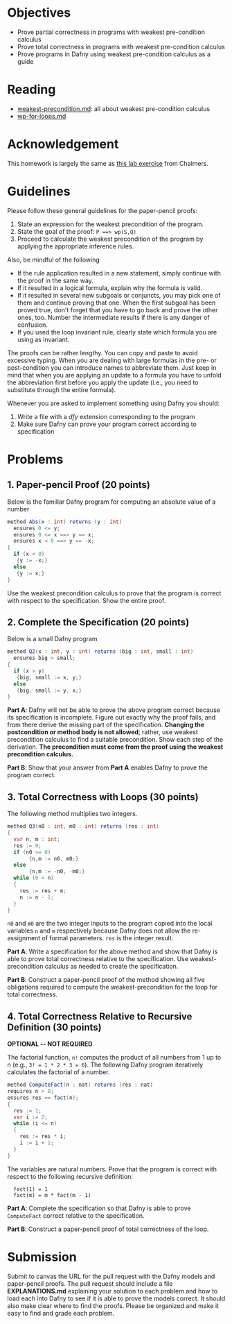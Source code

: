 # Objectives

   * Prove partial correctness in programs with weakest pre-condition calculus
   * Prove total correctness in programs with weakest pre-condition calculus
   * Prove programs in Dafny using weakest pre-condition calculus as a guide

# Reading

   * [weakest-precondition.md](https://bitbucket.org/byucs329/byu-cs-329-lecture-notes/src/master/weakest-preconditions.md): all about weakest pre-condition calculus
   * [wp-for-loops.md](https://bitbucket.org/byucs329/byu-cs-329-lecture-notes/src/master/wp-for-loops.md)

# Acknowledgement

This homework is largely the same as [this lab exercise](http://www.cse.chalmers.se/edu/year/2016/course/course/TDA567_Testing_debugging_and_verification/Lab3.html) from Chalmers.

# Guidelines

Please follow these general guidelines for the paper-pencil proofs:  

   1. State an expression for the weakest precondition of the program.
   2. State the goal of the proof: `P ==> wp(S,Q)` 
   2. Proceed to calculate the weakest precondition of the program by applying the appropriate inference rules.

Also, be mindful of the following

   * If the rule application resulted in a new statement, simply continue with the proof in the same way.
   * If it resulted in a logical formula, explain why the formula is valid.
   * If it resulted in several new subgoals or conjuncts, you may pick one of them and continue proving that one. When the first subgoal has been proved true, don't forget that you have to go back and prove the other ones, too.     Number the intermediate results if there is any danger of confusion.
   * If you used the loop invariant rule, clearly state which formula you are using as invariant.

The proofs can be rather lengthy. You can copy and paste to avoid excessive typing. When you are dealing with large formulas in the pre- or post-condition you can introduce names to abbreviate them. Just keep in mind that when you are applying an update to a formula you have to unfold the abbreviation first before you apply the update (i.e., you need to substitute through the entire formula).

Whenever you are asked to implement something using Dafny you should:

   1. Write a file with a *dfy* extension corresponding to the program
   2. Make sure Dafny can prove your program correct according to specification


# Problems

## 1. Paper-pencil Proof (20 points)

Below is the familiar Dafny program for computing an absolute value of a number

```java
method Abs(x : int) returns (y : int) 
  ensures 0 <= y;
  ensures 0 <= x ==> y == x;
  ensures x < 0 ==> y == -x;
{
  if (x < 0)
   {y := -x;}
  else
   {y := x;}
}
```

Use the weakest precondition calculus to prove that the program is correct with respect to the specification. Show the entire proof.

## 2. Complete the Specification (20 points)

Below is a small Dafny program

```java
method Q2(x : int, y : int) returns (big : int, small : int) 
  ensures big > small;
{
  if (x > y)
   {big, small := x, y;}
  else
   {big, small := y, x;}
}
```
**Part A**: Dafny will not be able to prove the above program correct because its specification is incomplete. Figure out exactly why the proof fails, and from there derive the missing part of the specification.  **Changing the postcondition or method body is not allowed**; rather, use weakest precondition calculus to find a suitable precondition. Show each step of the derivation. **The precondition must come from the proof using the weakest precondition calculus.**

**Part B**: 
Show that your answer from **Part A** enables Dafny to prove the program correct.

## 3. Total Correctness with Loops (30 points)

The following method multiplies two integers.
```java
method Q3(n0 : int, m0 : int) returns (res : int)
{
  var n, m : int;
  res := 0;
  if (n0 >= 0) 
       {n,m := n0, m0;} 
  else 
       {n,m := -n0, -m0;}
  while (0 < n) 
  { 
    res := res + m; 
    n := n - 1; 
  }
}
```

`n0` and `m0` are the two integer inputs to the program copied into the local variables `n` and `m` respectively because Dafny does not allow the re-assignment of formal parameters. `res` is the integer result. 

**Part A**: Write a specification for the above method and show that Dafny is able to prove total correctness relative to the specification.  Use weakest-precondition calculus as needed to create the specification.

**Part B**: Construct a paper-pencil proof of the method showing all five obligations required to compute the weakest-precondition for the loop for total correctness.

## 4. Total Correctness Relative to Recursive Definition (30 points)

**OPTIONAL -- NOT REQUIRED**

The factorial function, `n!` computes the product of all numbers from 1 up to n (e.g., `3! = 1 * 2 * 3 = 6`). The following Dafny program iteratively calculates the factorial of a number.

```java
method ComputeFact(n : nat) returns (res : nat)
requires n > 0;
ensures res == fact(n);
{
  res := 1;
  var i := 2;
  while (i <= n) 
  {
    res := res * i;
    i := i + 1;
  }
}
 ```

The variables are natural numbers. Prove that the program is correct with respect to the following recursive definition:

```
  fact(1) = 1
  fact(m) = m * fact(m - 1)
```

**Part A**: Complete the specification so that Dafny is able to prove `ComputeFact` correct relative to the specification.

**Part B**: Construct a paper-pencil proof of total correctness of the loop.

# Submission

Submit to canvas the URL for the pull request with the Dafny models and paper-pencil proofs. The pull request should include a file **EXPLANATIONS.md** explaining your solution to each problem and how to load each into Dafny to see if it is able to prove the models correct. It should also make clear where to find the proofs. Please be organized and make it easy to find and grade each problem.